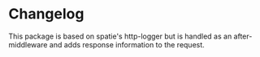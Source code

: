 # Changelog

This package is based on spatie's http-logger but is handled as an after-middleware and adds response information to the request.